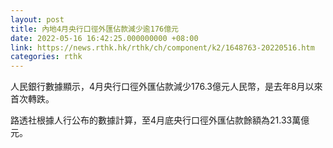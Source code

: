 ```yaml
---
layout: post
title: 內地4月央行口徑外匯佔款減少逾176億元
date: 2022-05-16 16:42:25.000000000 +08:00
link: https://news.rthk.hk/rthk/ch/component/k2/1648763-20220516.htm
categories: rthk
---
```


人民銀行數據顯示，4月央行口徑外匯佔款減少176.3億元人民幣，是去年8月以來首次轉跌。

路透社根據人行公布的數據計算，至4月底央行口徑外匯佔款餘額為21.33萬億元。
